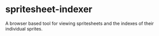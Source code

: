 # spritesheet-indexer
A browser based tool for viewing spritesheets and the indexes of their individual sprites.
